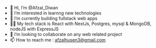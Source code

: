 - 👋 Hi, I’m @Afzal_Diwan
- 👀 I’m interested in learnng new technologies
- 🌱 I’m currently building fullstack web apps
- 🧑‍💻 My tech stack is React with NextJs, Postgres, mysql & MongoDB, nodeJS with ExpressJS 
- 💞️ I’m looking to collaborate on any web related project
- 📫 How to reach me : afzalhusen3@gmail.com

<!---
Afzal-husen/Afzal-husen is a ✨ special ✨ repository because its `README.md` (this file) appears on your GitHub profile.
You can click the Preview link to take a look at your changes.
--->

